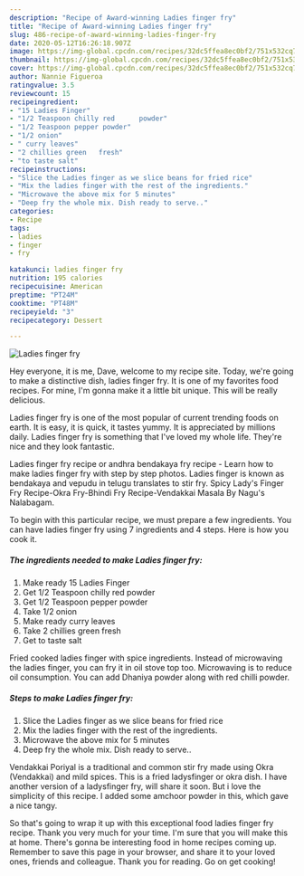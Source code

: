 ```yaml
---
description: "Recipe of Award-winning Ladies finger fry"
title: "Recipe of Award-winning Ladies finger fry"
slug: 486-recipe-of-award-winning-ladies-finger-fry
date: 2020-05-12T16:26:18.907Z
image: https://img-global.cpcdn.com/recipes/32dc5ffea8ec0bf2/751x532cq70/ladies-finger-fry-recipe-main-photo.jpg
thumbnail: https://img-global.cpcdn.com/recipes/32dc5ffea8ec0bf2/751x532cq70/ladies-finger-fry-recipe-main-photo.jpg
cover: https://img-global.cpcdn.com/recipes/32dc5ffea8ec0bf2/751x532cq70/ladies-finger-fry-recipe-main-photo.jpg
author: Nannie Figueroa
ratingvalue: 3.5
reviewcount: 15
recipeingredient:
- "15 Ladies Finger"
- "1/2 Teaspoon chilly red      powder"
- "1/2 Teaspoon pepper powder"
- "1/2 onion"
- " curry leaves"
- "2 chillies green   fresh"
- "to taste salt"
recipeinstructions:
- "Slice the Ladies finger as we slice beans for fried rice"
- "Mix the ladies finger with the rest of the ingredients."
- "Microwave the above mix for 5 minutes"
- "Deep fry the whole mix. Dish ready to serve.."
categories:
- Recipe
tags:
- ladies
- finger
- fry

katakunci: ladies finger fry 
nutrition: 195 calories
recipecuisine: American
preptime: "PT24M"
cooktime: "PT48M"
recipeyield: "3"
recipecategory: Dessert

---
```



![Ladies finger fry](https://img-global.cpcdn.com/recipes/32dc5ffea8ec0bf2/751x532cq70/ladies-finger-fry-recipe-main-photo.jpg)

Hey everyone, it is me, Dave, welcome to my recipe site. Today, we're going to make a distinctive dish, ladies finger fry. It is one of my favorites food recipes. For mine, I'm gonna make it a little bit unique. This will be really delicious.

Ladies finger fry is one of the most popular of current trending foods on earth. It is easy, it is quick, it tastes yummy. It is appreciated by millions daily. Ladies finger fry is something that I've loved my whole life. They're nice and they look fantastic.

Ladies finger fry recipe or andhra bendakaya fry recipe - Learn how to make ladies finger fry with step by step photos. Ladies finger is known as bendakaya and vepudu in telugu translates to stir fry. Spicy Lady&#39;s Finger Fry Recipe-Okra Fry-Bhindi Fry Recipe-Vendakkai Masala By Nagu&#39;s Nalabagam.


To begin with this particular recipe, we must prepare a few ingredients. You can have ladies finger fry using 7 ingredients and 4 steps. Here is how you cook it.

<!--inarticleads1-->

##### The ingredients needed to make Ladies finger fry:

1. Make ready 15 Ladies Finger
1. Get 1/2 Teaspoon chilly red      powder
1. Get 1/2 Teaspoon pepper powder
1. Take 1/2 onion
1. Make ready  curry leaves
1. Take 2 chillies green   fresh
1. Get to taste salt


Fried cooked ladies finger with spice ingredients. Instead of microwaving the ladies finger, you can fry it in oil stove top too. Microwaving is to reduce oil consumption. You can add Dhaniya powder along with red chilli powder. 

<!--inarticleads2-->

##### Steps to make Ladies finger fry:

1. Slice the Ladies finger as we slice beans for fried rice
1. Mix the ladies finger with the rest of the ingredients.
1. Microwave the above mix for 5 minutes
1. Deep fry the whole mix. Dish ready to serve..


Vendakkai Poriyal is a traditional and common stir fry made using Okra (Vendakkai) and mild spices. This is a fried ladysfinger or okra dish. I have another version of a ladysfinger fry, will share it soon. But i love the simplicity of this recipe. I added some amchoor powder in this, which gave a nice tangy. 

So that's going to wrap it up with this exceptional food ladies finger fry recipe. Thank you very much for your time. I'm sure that you will make this at home. There's gonna be interesting food in home recipes coming up. Remember to save this page in your browser, and share it to your loved ones, friends and colleague. Thank you for reading. Go on get cooking!
